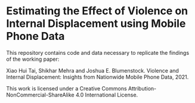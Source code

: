 # Estimating the Effect of Violence on Internal Displacement using Mobile Phone Data

This repository contains code and data necessary to replicate the findings of the working paper:

Xiao Hui Tai, Shikhar Mehra and Joshua E. Blumenstock. Violence and Internal Displacement: Insights from Nationwide Mobile Phone Data, 2021.

This work is licensed under a Creative Commons Attribution-NonCommercial-ShareAlike 4.0 International License.